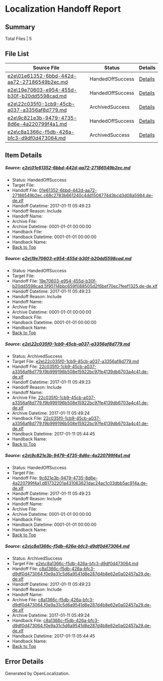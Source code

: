 # <a name='report-top'></a> Localization Handoff Report

## Summary
 Total Files | 5

## File List
 Source File | Status | Details 
 ----------- | ------ | ------- 
 [e2e\01e61352-6bbd-442d-aa72-27186549b2ec.md](https://github.com/OpenLocalizationTestOrg/ol-test0/blob/be79c9b21e1e8ea464766342725863a028162214/e2e/01e61352-6bbd-442d-aa72-27186549b2ec.md) | HandedOffSuccess | [Details](#610dbb2c52aaf1116e5f72c665711428c0658a151)
 [e2e\19e70603-e954-455d-b30f-b20dd5598cad.md](https://github.com/OpenLocalizationTestOrg/ol-test0/blob/62c86a27ea9dba88f731539f747f8fef8a3cf5c8/e2e/19e70603-e954-455d-b30f-b20dd5598cad.md) | HandedOffSuccess | [Details](#6c2eb6f3e75eaa714e6479206d6bc3b60ce0b68f2)
 [e2e\22c035f0-1cb9-45cb-a037-a3356af8d779.md](https://github.com/OpenLocalizationTestOrg/ol-test0/blob/ac6e92071fb53ea20b1328d1297291cac02c26cd/e2e/22c035f0-1cb9-45cb-a037-a3356af8d779.md) | ArchivedSuccess | [Details](#f80a478b2c3328d41ed45957bd4f6692e1d0e8d43)
 [e2e\9c821e3b-9479-4735-8d6e-4a220799f4a1.md](https://github.com/OpenLocalizationTestOrg/ol-test0/blob/6d5787f404c07b69e1a78e65510814a61c25a750/e2e/9c821e3b-9479-4735-8d6e-4a220799f4a1.md) | HandedOffSuccess | [Details](#4cce7b6d6d474ac91ef77e024b2d5c84ba2ee4bb4)
 [e2e\c8a1366c-f5db-426a-bfc3-d9df0d473064.md](https://github.com/OpenLocalizationTestOrg/ol-test0/blob/2e7366145254c227f3dd55636eeabd103e37ac5b/e2e/c8a1366c-f5db-426a-bfc3-d9df0d473064.md) | ArchivedSuccess | [Details](#e4be6ebda82a6157c45ee0ae97c0c7a66acb19956)

## Item Details
##### <a name='610dbb2c52aaf1116e5f72c665711428c0658a151'></a> Source: [e2e\01e61352-6bbd-442d-aa72-27186549b2ec.md](https://github.com/OpenLocalizationTestOrg/ol-test0/blob/be79c9b21e1e8ea464766342725863a028162214/e2e/01e61352-6bbd-442d-aa72-27186549b2ec.md)
* Status: HandedOffSuccess
* Target File: 
* Handoff File: [01e61352-6bbd-442d-aa72-27186549b2ec.c68c2783b661240c4dd1508774d3bcd3d08a5984.de-de.xlf](https://github.com/OpenLocalizationTestOrg/ol-test0-handoff/blob/9fd092ddc48ca5fcb56f6d488fb815a008842cb9/ol-handoff/OpenLocalizationTestOrg/ol-test0-dede/shujia/mt/01e61352-6bbd-442d-aa72-27186549b2ec.c68c2783b661240c4dd1508774d3bcd3d08a5984.de-de.xlf)
* Handoff Datetime: 2017-01-11 05:49:23
* Handoff Reason: Include
* Handoff Name: 
* Archive File: 
* Archive Datetime: 0001-01-01 00:00:00
* Handback File: 
* Handback Datetime: 0001-01-01 00:00:00
* Handback Name: 
* [Back to Top](#report-top)

##### <a name='6c2eb6f3e75eaa714e6479206d6bc3b60ce0b68f2'></a> Source: [e2e\19e70603-e954-455d-b30f-b20dd5598cad.md](https://github.com/OpenLocalizationTestOrg/ol-test0/blob/62c86a27ea9dba88f731539f747f8fef8a3cf5c8/e2e/19e70603-e954-455d-b30f-b20dd5598cad.md)
* Status: HandedOffSuccess
* Target File: 
* Handoff File: [19e70603-e954-455d-b30f-b20dd5598cad.5f95114bbc659f088505d2f6bef70ec7feef1325.de-de.xlf](https://github.com/OpenLocalizationTestOrg/ol-test0-handoff/blob/9fd092ddc48ca5fcb56f6d488fb815a008842cb9/ol-handoff/OpenLocalizationTestOrg/ol-test0-dede/shujia/mt/19e70603-e954-455d-b30f-b20dd5598cad.5f95114bbc659f088505d2f6bef70ec7feef1325.de-de.xlf)
* Handoff Datetime: 2017-01-11 05:49:23
* Handoff Reason: Include
* Handoff Name: 
* Archive File: 
* Archive Datetime: 0001-01-01 00:00:00
* Handback File: 
* Handback Datetime: 0001-01-01 00:00:00
* Handback Name: 
* [Back to Top](#report-top)

##### <a name='f80a478b2c3328d41ed45957bd4f6692e1d0e8d43'></a> Source: [e2e\22c035f0-1cb9-45cb-a037-a3356af8d779.md](https://github.com/OpenLocalizationTestOrg/ol-test0/blob/ac6e92071fb53ea20b1328d1297291cac02c26cd/e2e/22c035f0-1cb9-45cb-a037-a3356af8d779.md)
* Status: ArchivedSuccess
* Target File: [e2e\22c035f0-1cb9-45cb-a037-a3356af8d779.md](https://github.com/OpenLocalizationTestOrg/ol-test0-dede/blob/bf6ce868307197449308677189324d22c80a6752/e2e/22c035f0-1cb9-45cb-a037-a3356af8d779.md)
* Handoff File: [22c035f0-1cb9-45cb-a037-a3356af8d779.f9b999196b508e15922bc97fe4139db6703a4c41.de-de.xlf](https://github.com/OpenLocalizationTestOrg/ol-test0-handoff/blob/9fd092ddc48ca5fcb56f6d488fb815a008842cb9/ol-handoff/OpenLocalizationTestOrg/ol-test0-dede/shujia/mt/22c035f0-1cb9-45cb-a037-a3356af8d779.f9b999196b508e15922bc97fe4139db6703a4c41.de-de.xlf)
* Handoff Datetime: 2017-01-11 05:49:23
* Handoff Reason: Include
* Handoff Name: 
* Archive File: [22c035f0-1cb9-45cb-a037-a3356af8d779.f9b999196b508e15922bc97fe4139db6703a4c41.de-de.xlf](https://github.com/OpenLocalizationTestOrg/ol-test0-handoff/blob/faf6e8f486c2812373ae3f1d6177f6d96c73651b/ol-archive/OpenLocalizationTestOrg/ol-test0-dede/shujia/mt/22c035f0-1cb9-45cb-a037-a3356af8d779.f9b999196b508e15922bc97fe4139db6703a4c41.de-de.xlf)
* Archive Datetime: 2017-01-11 05:49:24
* Handback File: [22c035f0-1cb9-45cb-a037-a3356af8d779.f9b999196b508e15922bc97fe4139db6703a4c41.de-de.xlf](https://github.com/OpenLocalizationTestOrg/ol-test0-handback/blob/f0a3bec7c28f62c866aa6ea1b13cd9ceeb9a58d0/ol-handback/OpenLocalizationTestOrg/ol-test0-dede/shujia/mt/22c035f0-1cb9-45cb-a037-a3356af8d779.f9b999196b508e15922bc97fe4139db6703a4c41.de-de.xlf)
* Handback Datetime: 2017-01-11 05:44:45
* Handback Name: 
* [Back to Top](#report-top)

##### <a name='4cce7b6d6d474ac91ef77e024b2d5c84ba2ee4bb4'></a> Source: [e2e\9c821e3b-9479-4735-8d6e-4a220799f4a1.md](https://github.com/OpenLocalizationTestOrg/ol-test0/blob/6d5787f404c07b69e1a78e65510814a61c25a750/e2e/9c821e3b-9479-4735-8d6e-4a220799f4a1.md)
* Status: HandedOffSuccess
* Target File: 
* Handoff File: [9c821e3b-9479-4735-8d6e-4a220799f4a1.d81732201a431063621dac24ac1c03dbb5ac914a.de-de.xlf](https://github.com/OpenLocalizationTestOrg/ol-test0-handoff/blob/9fd092ddc48ca5fcb56f6d488fb815a008842cb9/ol-handoff/OpenLocalizationTestOrg/ol-test0-dede/shujia/mt/9c821e3b-9479-4735-8d6e-4a220799f4a1.d81732201a431063621dac24ac1c03dbb5ac914a.de-de.xlf)
* Handoff Datetime: 2017-01-11 05:49:23
* Handoff Reason: Include
* Handoff Name: 
* Archive File: 
* Archive Datetime: 0001-01-01 00:00:00
* Handback File: 
* Handback Datetime: 0001-01-01 00:00:00
* Handback Name: 
* [Back to Top](#report-top)

##### <a name='e4be6ebda82a6157c45ee0ae97c0c7a66acb19956'></a> Source: [e2e\c8a1366c-f5db-426a-bfc3-d9df0d473064.md](https://github.com/OpenLocalizationTestOrg/ol-test0/blob/2e7366145254c227f3dd55636eeabd103e37ac5b/e2e/c8a1366c-f5db-426a-bfc3-d9df0d473064.md)
* Status: ArchivedSuccess
* Target File: [e2e\c8a1366c-f5db-426a-bfc3-d9df0d473064.md](https://github.com/OpenLocalizationTestOrg/ol-test0-dede/blob/bf6ce868307197449308677189324d22c80a6752/e2e/c8a1366c-f5db-426a-bfc3-d9df0d473064.md)
* Handoff File: [c8a1366c-f5db-426a-bfc3-d9df0d473064.f0e9a31c5d6a9541d8e287d4b8e62e0a02457a29.de-de.xlf](https://github.com/OpenLocalizationTestOrg/ol-test0-handoff/blob/9fd092ddc48ca5fcb56f6d488fb815a008842cb9/ol-handoff/OpenLocalizationTestOrg/ol-test0-dede/shujia/mt/c8a1366c-f5db-426a-bfc3-d9df0d473064.f0e9a31c5d6a9541d8e287d4b8e62e0a02457a29.de-de.xlf)
* Handoff Datetime: 2017-01-11 05:49:23
* Handoff Reason: Include
* Handoff Name: 
* Archive File: [c8a1366c-f5db-426a-bfc3-d9df0d473064.f0e9a31c5d6a9541d8e287d4b8e62e0a02457a29.de-de.xlf](https://github.com/OpenLocalizationTestOrg/ol-test0-handoff/blob/faf6e8f486c2812373ae3f1d6177f6d96c73651b/ol-archive/OpenLocalizationTestOrg/ol-test0-dede/shujia/mt/c8a1366c-f5db-426a-bfc3-d9df0d473064.f0e9a31c5d6a9541d8e287d4b8e62e0a02457a29.de-de.xlf)
* Archive Datetime: 2017-01-11 05:49:24
* Handback File: [c8a1366c-f5db-426a-bfc3-d9df0d473064.f0e9a31c5d6a9541d8e287d4b8e62e0a02457a29.de-de.xlf](https://github.com/OpenLocalizationTestOrg/ol-test0-handback/blob/f0a3bec7c28f62c866aa6ea1b13cd9ceeb9a58d0/ol-handback/OpenLocalizationTestOrg/ol-test0-dede/shujia/mt/c8a1366c-f5db-426a-bfc3-d9df0d473064.f0e9a31c5d6a9541d8e287d4b8e62e0a02457a29.de-de.xlf)
* Handback Datetime: 2017-01-11 05:44:45
* Handback Name: 
* [Back to Top](#report-top)


## Error Details

Generated by OpenLocalization.
